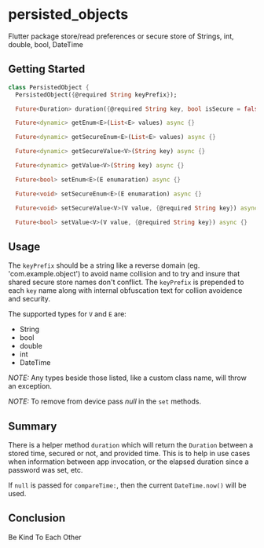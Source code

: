 # persisted_objects

Flutter package store/read preferences or secure store of Strings, int, double, bool, DateTime

## Getting Started

```Dart
class PersistedObject {
  PersistedObject({@required String keyPrefix});

  Future<Duration> duration({@required String key, bool isSecure = false, DateTime compareTime}) async {}

  Future<dynamic> getEnum<E>(List<E> values) async {}

  Future<dynamic> getSecureEnum<E>(List<E> values) async {}

  Future<dynamic> getSecureValue<V>(String key) async {}

  Future<dynamic> getValue<V>(String key) async {}

  Future<bool> setEnum<E>(E enumaration) async {}

  Future<void> setSecureEnum<E>(E enumaration) async {}

  Future<void> setSecureValue<V>(V value, {@required String key}) async {}

  Future<bool> setValue<V>(V value, {@required String key}) async {}
```

## Usage

The `keyPrefix` should be a string like a reverse domain (eg. 'com.example.object') to avoid name collision and to try and insure that shared secure store names don't conflict. The `keyPrefix` is prepended to each `key` name along with internal obfuscation text for collion avoidence and security.

The supported types for `V` and `E` are:

- String
- bool
- double
- int
- DateTime

*NOTE:* Any types beside those listed, like a custom class name, will throw an exception.

*NOTE:* To remove from device pass *null* in the `set` methods.

## Summary

There is a helper method `duration` which will return the `Duration` between a stored time, secured or not, and provided time. This is to help in use cases when information between app invocation, or the elapsed duration since a password was set, etc.

If `null` is passed for `compareTime:`, then the current `DateTime.now()` will be used.

## Conclusion

Be Kind To Each Other

